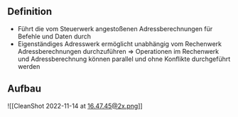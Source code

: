 ## Definition

- Führt die vom Steuerwerk angestoßenen Adressberechnungen für Befehle und Daten durch
- Eigenständiges Adresswerk ermöglicht unabhängig vom Rechenwerk Adressberechnungen durchzuführen => Operationen im Rechenwerk und Adressberechnung können parallel und ohne Konflikte durchgeführt werden

## Aufbau

![[CleanShot 2022-11-14 at 16.47.45@2x.png]]
